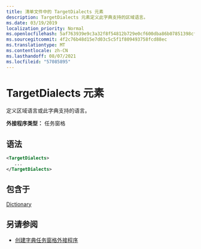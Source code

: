 ```yaml
---
title: 清单文件中的 TargetDialects 元素
description: TargetDialects 元素定义此字典支持的区域语言。
ms.date: 03/19/2019
localization_priority: Normal
ms.openlocfilehash: 5af763939e9c3a32f8f54812b729e0cf600dba86b07851398cf832b67570cd90
ms.sourcegitcommit: 4f2c76b48d15e7d03c5c5f1f809493758fcd88ec
ms.translationtype: MT
ms.contentlocale: zh-CN
ms.lasthandoff: 08/07/2021
ms.locfileid: "57085895"
---
```

# <a name="targetdialects-element"></a>TargetDialects 元素

定义区域语言或此字典支持的语言。

**外接程序类型：** 任务窗格

## <a name="syntax"></a>语法

```XML
<TargetDialects>
   ...
</TargetDialects>
```

## <a name="contained-in"></a>包含于

[Dictionary](dictionary.md)

## <a name="see-also"></a>另请参阅

- [创建字典任务窗格外接程序](../../word/dictionary-task-pane-add-ins.md)
